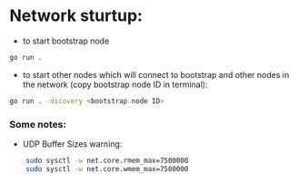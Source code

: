 # Network sturtup:
- to start bootstrap node
```bash
go run .
```

- to start other nodes which will connect to bootstrap and other nodes in the network (copy bootstrap node ID in terminal):
```bash
go run . -dicovery <bootstrap node ID>
```



### Some notes:
- UDP Buffer Sizes warning:
```bash
    sudo sysctl -w net.core.rmem_max=7500000
    sudo sysctl -w net.core.wmem_max=7500000
```